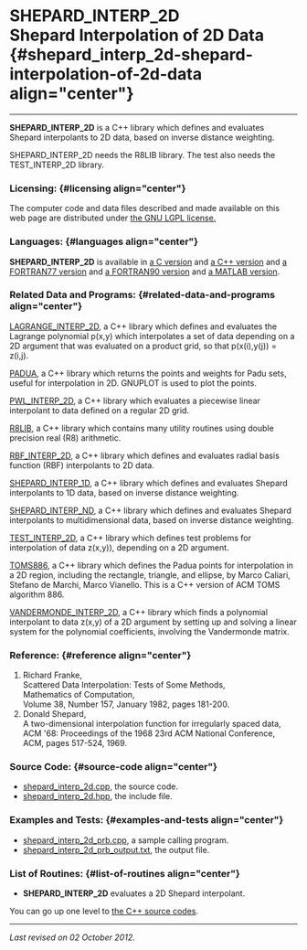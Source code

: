 SHEPARD\_INTERP\_2D\
Shepard Interpolation of 2D Data {#shepard_interp_2d-shepard-interpolation-of-2d-data align="center"}
================================

------------------------------------------------------------------------

**SHEPARD\_INTERP\_2D** is a C++ library which defines and evaluates
Shepard interpolants to 2D data, based on inverse distance weighting.

SHEPARD\_INTERP\_2D needs the R8LIB library. The test also needs the
TEST\_INTERP\_2D library.

### Licensing: {#licensing align="center"}

The computer code and data files described and made available on this
web page are distributed under [the GNU LGPL
license.](../../txt/gnu_lgpl.txt)

### Languages: {#languages align="center"}

**SHEPARD\_INTERP\_2D** is available in [a C
version](../../c_src/shepard_interp_2d/shepard_interp_2d.md) and [a
C++ version](../../master/shepard_interp_2d/shepard_interp_2d.md) and
[a FORTRAN77
version](../../f77_src/shepard_interp_2d/shepard_interp_2d.md) and [a
FORTRAN90 version](../../f_src/shepard_interp_2d/shepard_interp_2d.md)
and [a MATLAB
version](../../m_src/shepard_interp_2d/shepard_interp_2d.md).

### Related Data and Programs: {#related-data-and-programs align="center"}

[LAGRANGE\_INTERP\_2D](../../master/lagrange_interp_2d/lagrange_interp_2d.md),
a C++ library which defines and evaluates the Lagrange polynomial p(x,y)
which interpolates a set of data depending on a 2D argument that was
evaluated on a product grid, so that p(x(i),y(j)) = z(i,j).

[PADUA](../../master/padua/padua.md), a C++ library which returns the
points and weights for Padu sets, useful for interpolation in 2D.
GNUPLOT is used to plot the points.

[PWL\_INTERP\_2D](../../master/pwl_interp_2d/pwl_interp_2d.md), a C++
library which evaluates a piecewise linear interpolant to data defined
on a regular 2D grid.

[R8LIB](../../master/r8lib/r8lib.md), a C++ library which contains
many utility routines using double precision real (R8) arithmetic.

[RBF\_INTERP\_2D](../../master/rbf_interp_2d/rbf_interp_2d.md), a C++
library which defines and evaluates radial basis function (RBF)
interpolants to 2D data.

[SHEPARD\_INTERP\_1D](../../master/shepard_interp_1d/shepard_interp_1d.md),
a C++ library which defines and evaluates Shepard interpolants to 1D
data, based on inverse distance weighting.

[SHEPARD\_INTERP\_ND](../../master/shepard_interp_nd/shepard_interp_nd.md),
a C++ library which defines and evaluates Shepard interpolants to
multidimensional data, based on inverse distance weighting.

[TEST\_INTERP\_2D](../../master/test_interp_2d/test_interp_2d.md), a
C++ library which defines test problems for interpolation of data
z(x,y)), depending on a 2D argument.

[TOMS886](../../master/toms886/toms886.md), a C++ library which
defines the Padua points for interpolation in a 2D region, including the
rectangle, triangle, and ellipse, by Marco Caliari, Stefano de Marchi,
Marco Vianello. This is a C++ version of ACM TOMS algorithm 886.

[VANDERMONDE\_INTERP\_2D](../../master/vandermonde_interp_2d/vandermonde_interp_2d.md),
a C++ library which finds a polynomial interpolant to data z(x,y) of a
2D argument by setting up and solving a linear system for the polynomial
coefficients, involving the Vandermonde matrix.

### Reference: {#reference align="center"}

1.  Richard Franke,\
    Scattered Data Interpolation: Tests of Some Methods,\
    Mathematics of Computation,\
    Volume 38, Number 157, January 1982, pages 181-200.
2.  Donald Shepard,\
    A two-dimensional interpolation function for irregularly spaced
    data,\
    ACM '68: Proceedings of the 1968 23rd ACM National Conference,\
    ACM, pages 517-524, 1969.

### Source Code: {#source-code align="center"}

-   [shepard\_interp\_2d.cpp](shepard_interp_2d.cpp), the source code.
-   [shepard\_interp\_2d.hpp](shepard_interp_2d.hpp), the include file.

### Examples and Tests: {#examples-and-tests align="center"}

-   [shepard\_interp\_2d\_prb.cpp](shepard_interp_2d_prb.cpp), a sample
    calling program.
-   [shepard\_interp\_2d\_prb\_output.txt](shepard_interp_2d_prb_output.txt),
    the output file.

### List of Routines: {#list-of-routines align="center"}

-   **SHEPARD\_INTERP\_2D** evaluates a 2D Shepard interpolant.

You can go up one level to [the C++ source codes](../cpp_src.md).

------------------------------------------------------------------------

*Last revised on 02 October 2012.*
